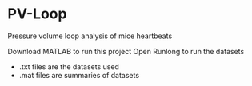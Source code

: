 # PV-Loop
Pressure volume loop analysis of mice heartbeats

Download MATLAB to run this project
Open Runlong to run the datasets
* .txt files are the datasets used
* .mat files are summaries of datasets
